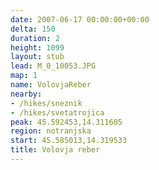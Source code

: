 ```yaml
---
date: 2007-06-17 00:00:00+00:00
delta: 150
duration: 2
height: 1099
layout: stub
lead: M_0_10053.JPG
map: 1
name: VolovjaReber
nearby:
- /hikes/sneznik
- /hikes/svetatrojica
peak: 45.592453,14.311605
region: notranjska
start: 45.585013,14.319533
title: Volovja reber
---
```

